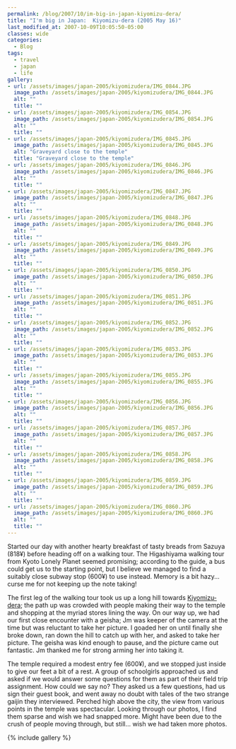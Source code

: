 ```yaml
---
permalink: /blog/2007/10/im-big-in-japan-kiyomizu-dera/
title: "I'm big in Japan:  Kiyomizu-dera (2005 May 16)"
last_modified_at: 2007-10-09T10:05:50-05:00
classes: wide
categories:
  - Blog
tags:
  - travel
  - japan
  - life
gallery:
- url: /assets/images/japan-2005/kiyomizudera/IMG_0844.JPG
  image_path: /assets/images/japan-2005/kiyomizudera/IMG_0844.JPG
  alt: ""
  title: ""
- url: /assets/images/japan-2005/kiyomizudera/IMG_0854.JPG
  image_path: /assets/images/japan-2005/kiyomizudera/IMG_0854.JPG
  alt: ""
  title: ""
- url: /assets/images/japan-2005/kiyomizudera/IMG_0845.JPG
  image_path: /assets/images/japan-2005/kiyomizudera/IMG_0845.JPG
  alt: "Graveyard close to the temple"
  title: "Graveyard close to the temple"
- url: /assets/images/japan-2005/kiyomizudera/IMG_0846.JPG
  image_path: /assets/images/japan-2005/kiyomizudera/IMG_0846.JPG
  alt: ""
  title: ""
- url: /assets/images/japan-2005/kiyomizudera/IMG_0847.JPG
  image_path: /assets/images/japan-2005/kiyomizudera/IMG_0847.JPG
  alt: ""
  title: ""
- url: /assets/images/japan-2005/kiyomizudera/IMG_0848.JPG
  image_path: /assets/images/japan-2005/kiyomizudera/IMG_0848.JPG
  alt: ""
  title: ""
- url: /assets/images/japan-2005/kiyomizudera/IMG_0849.JPG
  image_path: /assets/images/japan-2005/kiyomizudera/IMG_0849.JPG
  alt: ""
  title: ""
- url: /assets/images/japan-2005/kiyomizudera/IMG_0850.JPG
  image_path: /assets/images/japan-2005/kiyomizudera/IMG_0850.JPG
  alt: ""
  title: ""
- url: /assets/images/japan-2005/kiyomizudera/IMG_0851.JPG
  image_path: /assets/images/japan-2005/kiyomizudera/IMG_0851.JPG
  alt: ""
  title: ""
- url: /assets/images/japan-2005/kiyomizudera/IMG_0852.JPG
  image_path: /assets/images/japan-2005/kiyomizudera/IMG_0852.JPG
  alt: ""
  title: ""
- url: /assets/images/japan-2005/kiyomizudera/IMG_0853.JPG
  image_path: /assets/images/japan-2005/kiyomizudera/IMG_0853.JPG
  alt: ""
  title: ""
- url: /assets/images/japan-2005/kiyomizudera/IMG_0855.JPG
  image_path: /assets/images/japan-2005/kiyomizudera/IMG_0855.JPG
  alt: ""
  title: ""
- url: /assets/images/japan-2005/kiyomizudera/IMG_0856.JPG
  image_path: /assets/images/japan-2005/kiyomizudera/IMG_0856.JPG
  alt: ""
  title: ""
- url: /assets/images/japan-2005/kiyomizudera/IMG_0857.JPG
  image_path: /assets/images/japan-2005/kiyomizudera/IMG_0857.JPG
  alt: ""
  title: ""
- url: /assets/images/japan-2005/kiyomizudera/IMG_0858.JPG
  image_path: /assets/images/japan-2005/kiyomizudera/IMG_0858.JPG
  alt: ""
  title: ""
- url: /assets/images/japan-2005/kiyomizudera/IMG_0859.JPG
  image_path: /assets/images/japan-2005/kiyomizudera/IMG_0859.JPG
  alt: ""
  title: ""
- url: /assets/images/japan-2005/kiyomizudera/IMG_0860.JPG
  image_path: /assets/images/japan-2005/kiyomizudera/IMG_0860.JPG
  alt: ""
  title: ""
---
```


Started our day with another hearty breakfast of tasty breads from Sazuya (818&yen;) before heading off on a walking tour.
The Higashiyama walking tour from Kyoto Lonely Planet seemed promising; according to the guide, a bus could get us to the
starting point, but I believe we managed to find a suitably close subway stop (600&yen;) to use instead.  Memory is a bit
hazy... curse me for not keeping up the note taking!

The first leg of the walking tour took us up a long hill towards [Kiyomizu-dera](http://en.wikipedia.org/wiki/Kiyomizudera);
the path up was crowded with people making their way to the temple and shopping at the myriad stores lining the way.  On
our way up, we had our first close encounter with a geisha; Jm was keeper of the camera at the time but was reluctant to
take her picture.  I goaded her on until finally she broke down, ran down the hill to catch up with her, and asked to take
her picture.  The geisha was kind enough to pause, and the picture came out fantastic.  Jm thanked me for strong arming
her into taking it.

The temple required a modest entry fee (600&yen;), and we stopped just inside to give our feet a bit of a rest.  A group
of schoolgirls approached us and asked if we would answer some questions for them as part of their field trip assignment.
How could we say no?  They asked us a few questions, had us sign their guest book, and went away no doubt with tales of
the two strange gaijin they interviewed.  Perched high above the city, the view from various points in the temple was
spectacular.  Looking through our photos, I find them sparse and wish we had snapped more.  Might have been due to the
crush of people moving through, but still... wish we had taken more photos.

{% include gallery %}
